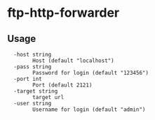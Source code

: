 # ftp-http-forwarder

## Usage

```
  -host string
    	Host (default "localhost")
  -pass string
    	Password for login (default "123456")
  -port int
    	Port (default 2121)
  -target string
    	target url
  -user string
    	Username for login (default "admin")

```



